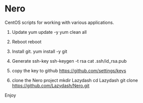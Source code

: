 # Nero
CentOS scripts for working with various applications.

1. Update
yum update -y
yum clean all

2. Reboot
reboot

2. Install git.
yum install -y git

3. Generate ssh-key
ssh-keygen -t rsa
cat .ssh/id_rsa.pub

4. copy the key to github
https://github.com/settings/keys

5. clone the Nero project
mkdir Lazydash
cd Lazydash
git clone https://github.com/Lazydash/Nero.git

Enjoy
